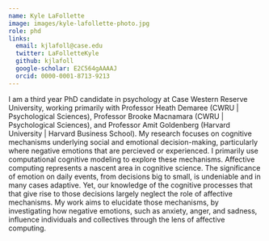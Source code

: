 ```yaml
---
name: Kyle LaFollette
image: images/kyle-lafollette-photo.jpg
role: phd
links:
  email: kjlafoll@case.edu
  twitter: LaFolletteKyle
  github: kjlafoll
  google-scholar: E2C564gAAAAJ
  orcid: 0000-0001-8713-9213
---
```


I am a third year PhD candidate in psychology at Case Western Reserve University, working primarily with Professor Heath Demaree (CWRU | Psychological Sciences), Professor Brooke Macnamara (CWRU | Psychological Sciences), and Professor Amit Goldenberg (Harvard University | Harvard Business School). My research focuses on cognitive mechanisms underlying social and emotional decision-making, particularly where negative emotions that are percieved or experienced. I primarily use computational cognitive modeling to explore these mechanisms. Affective computing represents a nascent area in cognitive science. The significance of emotion on daily events, from decisions big to small, is undeniable and in many cases adaptive. Yet, our knowledge of the cognitive processes that that give rise to those decisions largely neglect the role of affective mechanisms. My work aims to elucidate those mechanisms, by investigating how negative emotions, such as anxiety, anger, and sadness, influence individuals and collectives through the lens of affective computing.